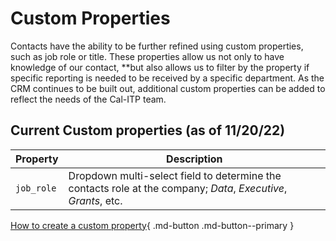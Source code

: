 # Custom Properties

Contacts have the ability to be further refined using custom properties, such as job role or title. These properties allow us not only to have knowledge of our contact, **but also allows us to filter by the property if specific reporting is needed to be received by a specific department. As the CRM continues to be built out, additional custom properties can be added to reflect the needs of the Cal-ITP team.

## Current Custom properties (as of 11/20/22)

| **Property**      | **Description**                          |
| ----------- | -------------------------------------------------------------------------------------------------------------- |
| `job_role`       | Dropdown multi-select field to determine the contacts role at the company; _Data_, _Executive_, _Grants_, etc.  |

[How to create a custom property](docs.calitp.org){ .md-button .md-button--primary }
